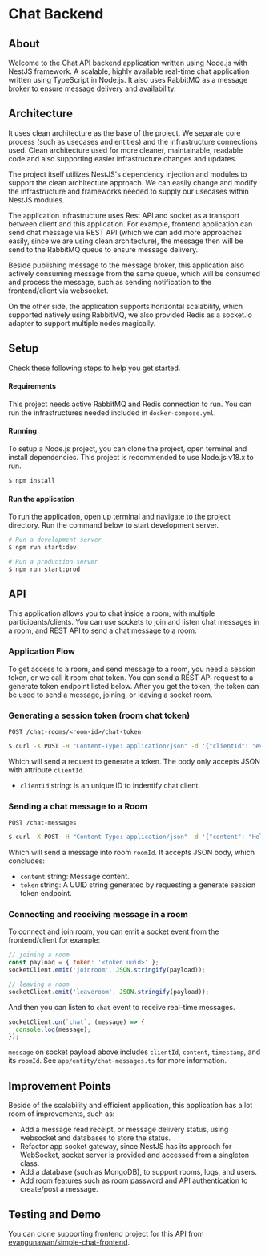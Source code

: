 # Chat Backend

## About
Welcome to the Chat API backend application written using Node.js with NestJS framework.
A scalable, highly available real-time chat application written using TypeScript in Node.js.
It also uses RabbitMQ as a message broker to ensure message delivery and availability.

## Architecture
It uses clean architecture as the base of the project.
We separate core process (such as usecases and entities) and the infrastructure connections used.
Clean architecture used for more cleaner, maintainable,
readable code and also supporting easier infrastructure changes and updates.

The project itself utilizes NestJS's dependency injection and modules to support the clean architecture approach.
We can easily change and modify the infrastructure and frameworks needed to supply our usecases within NestJS modules.

The application infrastructure uses Rest API and socket as a transport between client and this application.
For example, frontend application can send chat message via REST API
(which we can add more approaches easily, since we are using clean architecture),
the message then will be send to the RabbitMQ queue to ensure message delivery.

Beside publishing message to the message broker, this application also actively consuming message from the same queue,
which will be consumed and process the message, such as sending notification to the frontend/client via websocket.

On the other side, the application supports horizontal scalability, which supported natively using RabbitMQ,
we also provided Redis as a socket.io adapter to support multiple nodes magically.

## Setup
Check these following steps to help you get started.
#### Requirements
This project needs active RabbitMQ and Redis connection to run.
You can run the infrastructures needed included in `docker-compose.yml`.

#### Running
To setup a Node.js project, you can clone the project, open terminal and install dependencies.
This project is recommended to use Node.js v18.x to run.
```bash
$ npm install
```

#### Run the application
To run the application, open up terminal and navigate to the project directory.
Run the command below to start development server.
```bash
# Run a development server
$ npm run start:dev

# Run a production server
$ npm run start:prod
```

## API
This application allows you to chat inside a room, with multiple participants/clients.
You can use sockets to join and listen chat messages in a room, and REST API to send a chat message to a room.

### Application Flow
To get access to a room, and send message to a room, you need a session token, or we call it room chat token.
You can send a REST API request to a generate token endpoint listed below.
After you get the token, the token can be used to send a message, joining, or leaving a socket room.

### Generating a session token (room chat token)
`POST /chat-rooms/<room-id>/chat-token`
```bash
$ curl -X POST -H "Content-Type: application/json" -d '{"clientId": "evangunawan"}' http://localhost:8080/chat-rooms/ROOMONE/chat-token 
```
Which will send a request to generate a token.
The body only accepts JSON with attribute `clientId`.
- `clientId` string: is an unique ID to indentify chat client.

### Sending a chat message to a Room
`POST /chat-messages`
```bash
$ curl -X POST -H "Content-Type: application/json" -d '{"content": "Hello world", "token": "<token uuid>"}' http://localhost:8080/chat-messages 
```
Which will send a message into room `roomId`.
It accepts JSON body, which concludes:
- `content` string: Message content.
- `token` string: A UUID string generated by requesting a generate session token endpoint.

### Connecting and receiving message in a room
To connect and join room, you can emit a socket event from the frontend/client for example:
```js
// joining a room
const payload = { token: '<token uuid>' };
socketClient.emit('joinroom', JSON.stringify(payload));

// leaving a room
socketClient.emit('leaveroom', JSON.stringify(payload));
```

And then you can listen to `chat` event to receive real-time messages.
```js
socketClient.on(`chat`, (message) => {
  console.log(message);
});
```
`message` on socket payload above includes `clientId`, `content`, `timestamp`, and its `roomId`.
See `app/entity/chat-messages.ts` for more information.

## Improvement Points
Beside of the scalability and efficient application, this application has a lot room of improvements,
such as:
- Add a message read receipt, or message delivery status, using websocket and databases to store the status.
- Refactor app socket gateway, since NestJS has its approach for WebSocket, socket server is provided and accessed from a singleton class. 
- Add a database (such as MongoDB), to support rooms, logs, and users.
- Add room features such as room password and API authentication to create/post a message. 

## Testing and Demo
You can clone supporting frontend project for this API from [evangunawan/simple-chat-frontend](https://github.com/evangunawan/simple-chat-frontend).